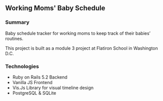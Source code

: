 ## Working Moms' Baby Schedule

### Summary

Baby schedule tracker for working moms to keep track of their babies’ routines.

This project is built as a module 3 project at Flatiron School in Washington D.C.

### Technologies

-   Ruby on Rails 5.2 Backend
-   Vanilla JS Frontend
-   Vis.Js Library for visual timeline design
-   PostgreSQL & SQLite
